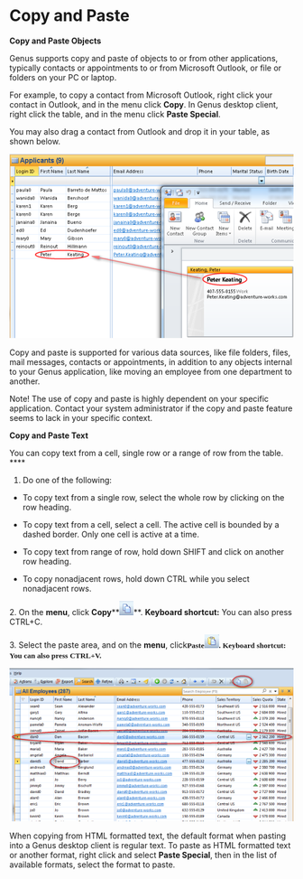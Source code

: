 # Copy and Paste

**Copy and Paste Objects**

Genus supports copy and paste of objects to or from other applications, typically contacts or appointments to or from Microsoft Outlook, or file or folders on your PC or laptop.

For example, to copy a contact from Microsoft Outlook, right click your contact in Outlook, and in the menu click **Copy**. In Genus desktop client, right click the table, and in the menu click **Paste Special**.

You may also drag a contact from Outlook and drop it in your table, as shown below.

![ID6D53A539F3904A1F.ID0A493D773A8449BF.png](media/ID6D53A539F3904A1F.ID0A493D773A8449BF.png)

Copy and paste is supported for various data sources, like file folders, files, mail messages, contacts or appointments, in addition to any objects internal to your Genus application, like moving an employee from one department to another.

Note! The use of copy and paste is highly dependent on your specific application. Contact your system administrator if the copy and paste feature seems to lack in your specific context.

**Copy and Paste Text**

You can copy text from a cell, single row or a range of row from the table. **** 

1.  Do one of the following:

- To copy text from a single row, select the whole row by clicking on the row heading.

- To copy text from a cell, select a cell. The active cell is bounded by a dashed border. Only one cell is active at a time.

- To copy text from range of row, hold down SHIFT and click on another row heading.

- To copy nonadjacent rows, hold down CTRL while you select nonadjacent rows.

2\. On the **menu**, click **Copy****![ID6D53A539F3904A1F.ID5F6A2930EEBC4F7C.png](media/ID6D53A539F3904A1F.ID5F6A2930EEBC4F7C.png)**. **Keyboard shortcut:** You can also press CTRL+C.

3\. Select the paste area, and on the **menu**, click<span style="FONT-FAMILY: Calibri; FONT-SIZE: 10pt; FONT-WEIGHT: bold">Paste<span style="FONT-FAMILY: Calibri; FONT-SIZE: 10pt; FONT-WEIGHT: bold">![ID6D53A539F3904A1F.ID3A46D6A561BC433A.png](media/ID6D53A539F3904A1F.ID3A46D6A561BC433A.png). **Keyboard shortcut:** You can also press CTRL+V.

![ID6D53A539F3904A1F.ID236D3AA5D5DF453D.png](media/ID6D53A539F3904A1F.ID236D3AA5D5DF453D.png)

When copying from HTML formatted text, the default format when pasting into a Genus desktop client is regular text. To paste as HTML formatted text or another format, right click and select **Paste Special**, then in the list of available formats, select the format to paste.